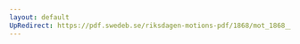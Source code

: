 ```yaml
---
layout: default
UpRedirect: https://pdf.swedeb.se/riksdagen-motions-pdf/1868/mot_1868__fk__00049.pdf
---
```

